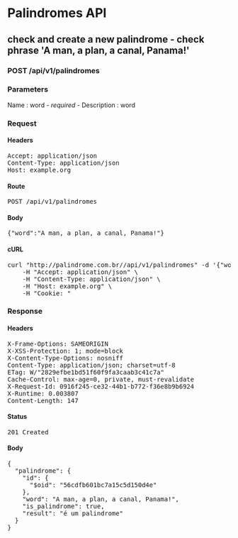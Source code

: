 # Palindromes API

## check and create a new palindrome - check phrase &#39;A man, a plan, a canal, Panama!&#39;

### POST /api/v1/palindromes

### Parameters

Name : word *- required -*
Description :  word

### Request

#### Headers

<pre>Accept: application/json
Content-Type: application/json
Host: example.org</pre>

#### Route

<pre>POST /api/v1/palindromes</pre>

#### Body

<pre>{"word":"A man, a plan, a canal, Panama!"}</pre>

#### cURL

<pre class="request">curl &quot;http://palindrome.com.br//api/v1/palindromes&quot; -d &#39;{&quot;word&quot;:&quot;A man, a plan, a canal, Panama!&quot;}&#39; -X POST \
	-H &quot;Accept: application/json&quot; \
	-H &quot;Content-Type: application/json&quot; \
	-H &quot;Host: example.org&quot; \
	-H &quot;Cookie: &quot;</pre>

### Response

#### Headers

<pre>X-Frame-Options: SAMEORIGIN
X-XSS-Protection: 1; mode=block
X-Content-Type-Options: nosniff
Content-Type: application/json; charset=utf-8
ETag: W/&quot;2829efbe1bd51f60f9fa3caab3c41c7a&quot;
Cache-Control: max-age=0, private, must-revalidate
X-Request-Id: 0916f245-ce32-44b1-b772-f36e8b9b6924
X-Runtime: 0.003807
Content-Length: 147</pre>

#### Status

<pre>201 Created</pre>

#### Body

<pre>{
  "palindrome": {
    "id": {
      "$oid": "56cdfb601bc7a15c5d150d4e"
    },
    "word": "A man, a plan, a canal, Panama!",
    "is_palindrome": true,
    "result": "é um palindrome"
  }
}</pre>
